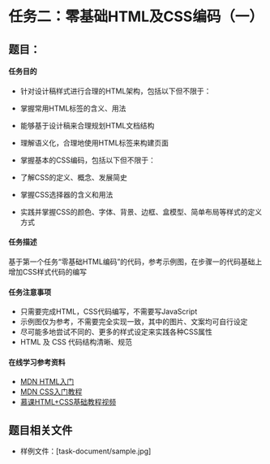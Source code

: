 任务二：零基础HTML及CSS编码（一）
===================

## 题目：

#### 任务目的
* 针对设计稿样式进行合理的HTML架构，包括以下但不限于：
 * 掌握常用HTML标签的含义、用法
 * 能够基于设计稿来合理规划HTML文档结构
 * 理解语义化，合理地使用HTML标签来构建页面

* 掌握基本的CSS编码，包括以下但不限于：
 * 了解CSS的定义、概念、发展简史
 * 掌握CSS选择器的含义和用法
 * 实践并掌握CSS的颜色、字体、背景、边框、盒模型、简单布局等样式的定义方式

#### 任务描述
基于第一个任务“零基础HTML编码”的代码，参考示例图，在步骤一的代码基础上增加CSS样式代码的编写

#### 任务注意事项
* 只需要完成HTML，CSS代码编写，不需要写JavaScript
* 示例图仅为参考，不需要完全实现一致，其中的图片、文案均可自行设定
* 尽可能多地尝试不同的、更多的样式设定来实践各种CSS属性
* HTML 及 CSS 代码结构清晰、规范

#### 在线学习参考资料
* [MDN HTML入门](https://developer.mozilla.org/zh-CN/docs/Web/Guide/HTML/Introduction)
* [MDN CSS入门教程](https://developer.mozilla.org/zh-CN/docs/Web/Guide/CSS/Getting_started)
* [慕课HTML+CSS基础教程视频](http://www.imooc.com/learn/9)

## 题目相关文件
* 样例文件：[task-document/sample.jpg]